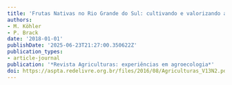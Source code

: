 ```yaml
---
title: 'Frutas Nativas no Rio Grande do Sul: cultivando e valorizando a diversidade'
authors:
- M. Köhler
- P. Brack
date: '2018-01-01'
publishDate: '2025-06-23T21:27:00.350622Z'
publication_types:
- article-journal
publication: '*Revista Agriculturas: experiências em agroecologia*'
doi: https://aspta.redelivre.org.br/files/2016/08/Agriculturas_V13N2.pdf
---
```

